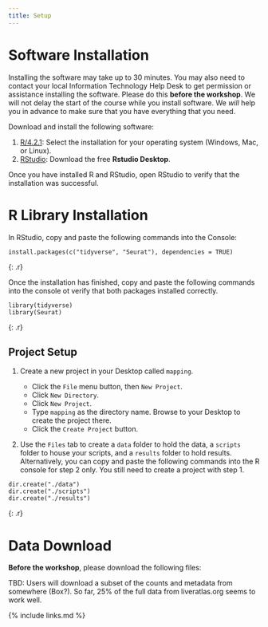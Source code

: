 ```yaml
---
title: Setup
---
```

# Software Installation

Installing the software may take up to 30 minutes. You may also need to contact your local Information Technology Help Desk to get permission or assistance installing the software. Please do this **before the workshop**. We will not delay the start of the course while you install software. We *will* help you in advance to make sure that you have everything that you need.

Download and install the following software:

1. [R/4.2.1](https://cran.r-project.org/): Select the installation for your operating system (Windows, Mac, or Linux).
1. [RStudio](https://www.rstudio.com/products/rstudio/download/): Download the free **Rstudio Desktop**. 

Once you have installed R and RStudio, open RStudio to verify that the installation was successful.

# R Library Installation

In RStudio, copy and paste the following commands into the Console:

~~~
install.packages(c("tidyverse", "Seurat"), dependencies = TRUE)
~~~
{: .r}

Once the installation has finished, copy and paste the following commands into the console ot verify that both packages installed correctly.

~~~
library(tidyverse)
library(Seurat)
~~~
{: .r}

## Project Setup

1. Create a new project in your Desktop called `mapping`. 
    - Click the `File` menu button, then `New Project`.
    - Click `New Directory`. 
    - Click `New Project`.
    - Type `mapping` as the directory name. Browse to your Desktop to create the project there.
    - Click the `Create Project` button.

2. Use the `Files` tab to create  a `data` folder to hold the data, a `scripts` folder to house your scripts, and a `results` folder to hold results. Alternatively, you can copy and paste the following commands into the R console for step 2 only. You still need to create a project with step 1.

~~~
dir.create("./data")
dir.create("./scripts")
dir.create("./results")
~~~
{: .r}

# Data Download

**Before the workshop**, please download the following files:

TBD: Users will download a subset of the counts and metadata from somewhere (Box?). So far, 25% of the full data from liveratlas.org seems to work well.

{% include links.md %}
